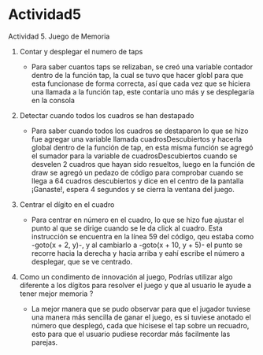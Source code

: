 # Actividad5
Actividad 5. Juego de Memoria

1. Contar y desplegar el numero de taps

    - Para saber cuantos taps se relizaban, se creó una variable contador dentro de la función tap, la cual se tuvo que hacer globl para que esta funcionase de forma correcta, así que cada vez que se hiciera una llamada a la función tap, este contaría uno más y se desplegaría en la consola
2. Detectar cuando todos los cuadros se han destapado
    - Para saber cuando todos los cuadros se destaparon lo que se hizo fue agregar una variable llamada cuadrosDescubiertos y hacerla global dentro de la función de tap, en esta misma función se agregó el sumador para la variable de cuadrosDescubiertos cuando se desvelen 2 cuadros que hayan sido resueltos, luego en la función de draw se agregó un pedazo de código para comprobar cuando se llega a 64 cuadros descubiertos y dice en el centro de la pantalla ¡Ganaste!, espera 4 segundos y se cierra la ventana del juego.
3. Centrar el dígito en el cuadro
    - Para centrar en número en el cuadro, lo que se hizo fue ajustar el punto al que se dirige cuando se le da click al cuadro. Esta instrucción se encuentra en la línea 59 del código, qeu estaba como -goto(x + 2, y)-, y al cambiarlo a -goto(x + 10, y + 5)- el punto se recorre hacia la derecha y hacia arriba y eahí escribe el número a desplegar, que se ve centrado. 
4. Como un condimento de innovación al juego, Podrías utilizar algo diferente a los dígitos para resolver el juego y que al usuario le ayude a tener mejor memoria ?
    - La mejor manera que se pudo observar para que el jugador tuviese una manera más sencilla de ganar el juego, es si tuviese anotado el número que desplegó, cada que hicisese el tap sobre un recuadro, esto para que el usuario pudiese recordar más facilmente las parejas.
